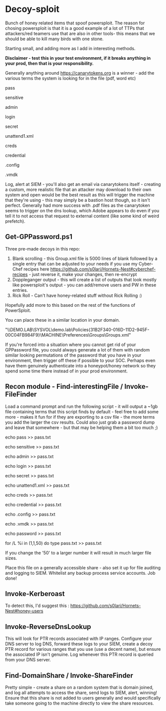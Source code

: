 # Decoy-sploit
Bunch of honey related items that spoof powersploit. The reason for chosing powersploit is that it is a good example of a lot of TTPs that attackers/red teamers use that are also in other tools- this means that we should be able to kill many birds with one stone.

Starting small, and adding more as I add in interesting methods.

**Disclaimer - test this in your test environment, if it breaks anything in your prod, then that is your responsibility.**

Generally anything around https://canarytokens.org is a winner - add the various terms the system is looking for in the file (pdf, word etc)


pass

sensitive

admin

login

secret

unattend1.xml

creds

credential

.config

.vmdk

Log, alert at SIEM - you'll also get an email via canarytokens itself - creating a custom, more realistic file that an attacker may download to their own system and open would be the best result as this will trigger the machine that they're using - this may simply be a bastion host though, so it isn't perfect. Generally had more success with .pdf files as the canarytoken seems to trigger on the dns lookup, which Adobe appears to do even if you tell it to not access that request to external content (like some kind of weird prefetch).


## Get-GPPassword.ps1

Three pre-made decoys in this repo:

1) Blank scrolling - this Group.xml file is 5000 lines of blank followed by a single entry that can be adjusted to your needs if you use my Cyber-Chef recipes here https://github.com/s0lari/Hornets-Nest#cyberchef-recipes - just reverse it, make your changes, then re-encrypt
2) Doppleganger output - this will create a list of outputs that look mostly like powersploit's output - you can add/remove users and PW in these entries.
3) Rick Roll - Can't have honey-related stuff without Rick Rolling :) 

Hopefully add more to this based on the rest of the functions of PowerSploit.

You can place these in a similar location in your domain. 

"\\\DEMO.LAB\SYSVOL\demo.lab\Policies\{31B2F340-016D-11D2-945F-00C04FB984F9}\MACHINE\Preferences\Groups\Groups.xml"

If you're forced into a situation where you cannot get rid of your GPPassword file, you could always generate a lot of them with random similar looking permutations of the password that you have in your environment, then trigger off these if possible to your SOC. Perhaps even have them genuinely authenticate into a honeypot/honey network so they spend some time there instead of in your prod environment.



## Recon module - Find-interestingFile / Invoke-FileFinder

Load a command prompt and run the following script - it will output a ~1gb file containing terms that this script finds by default - feel free to add some more - makes it fun for if they are exporting to a csv file - the more terms you add the larger the csv results. Could also just grab a password dump and leave that somewhere - but that may be helping them a bit too much ;) 

echo pass >> pass.txt

echo sensitive >> pass.txt

echo admin >> pass.txt

echo login >> pass.txt

echo secret >> pass.txt

echo unattend1.xml >> pass.txt

echo creds >> pass.txt

echo credential >> pass.txt

echo .config >> pass.txt

echo .vmdk >> pass.txt

echo password >> pass.txt

for /L %i in (1,1,50) do type pass.txt >> pass.txt

If you change the '50' to a larger number it will result in much larger file sizes.

Place this file on a generally accessible share - also set it up for file auditing and logging to SIEM. Whitelist any backup process service accounts. Job done!

## Invoke-Kerberoast

To detect this, I'd suggest this : https://github.com/s0lari/Hornets-Nest#honey-users

## Invoke-ReverseDnsLookup

This will look for PTR records associated with IP ranges. Configure your DNS server to log DNS, forward these logs to your SIEM, create a decoy PTR record for various ranges that you use (use a decent name), but ensure the associated IP isn't genuine. Log whenever this PTR record is queried from your DNS server.

## Find-DomainShare / Invoke-ShareFinder

Pretty simple - create a share on a random system that is domain joined, and log all attempts to access the share, send logs to SIEM, alert, winning! Ensure that this share is not added to users generally and would specifically take someone going to the machine directly to view the share resources.
